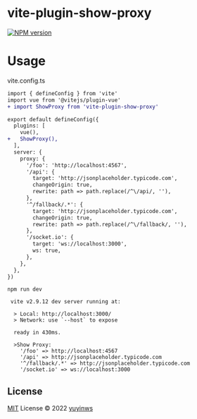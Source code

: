 # vite-plugin-show-proxy

[![NPM version](https://img.shields.io/npm/v/vite-plugin-show-proxy?color=a1b858&label=)](https://www.npmjs.com/package/vite-plugin-show-proxy)

# Usage
vite.config.ts
```diff
import { defineConfig } from 'vite'
import vue from '@vitejs/plugin-vue'
+ import ShowProxy from 'vite-plugin-show-proxy'

export default defineConfig({
  plugins: [
    vue(),
+   ShowProxy(),
  ],
  server: {
    proxy: {
      '/foo': 'http://localhost:4567',
      '/api': {
        target: 'http://jsonplaceholder.typicode.com',
        changeOrigin: true,
        rewrite: path => path.replace(/^\/api/, ''),
      },
      '^/fallback/.*': {
        target: 'http://jsonplaceholder.typicode.com',
        changeOrigin: true,
        rewrite: path => path.replace(/^\/fallback/, ''),
      },
      '/socket.io': {
        target: 'ws://localhost:3000',
        ws: true,
      },
    },
  },
})

```
```
npm run dev
```
```
 vite v2.9.12 dev server running at:

  > Local: http://localhost:3000/
  > Network: use `--host` to expose

  ready in 430ms.

  >Show Proxy:
    '/foo' => http://localhost:4567
    '/api' => http://jsonplaceholder.typicode.com
    '^/fallback/.*' => http://jsonplaceholder.typicode.com
    '/socket.io' => ws://localhost:3000
```

## License

[MIT](./LICENSE) License © 2022 [yuyinws](https://github.com/yuyinws)
